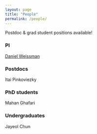 ```yaml
---
layout: page
title: "People"
permalink: /people/
---
```


Postdoc & grad student positions available!

### PI

[Daniel Weissman](/people/dbw.html)

### Postdocs

Itai Pinkoviezky

### PhD students

Mahan Ghafari

### Undergraduates

Jayeol Chun
